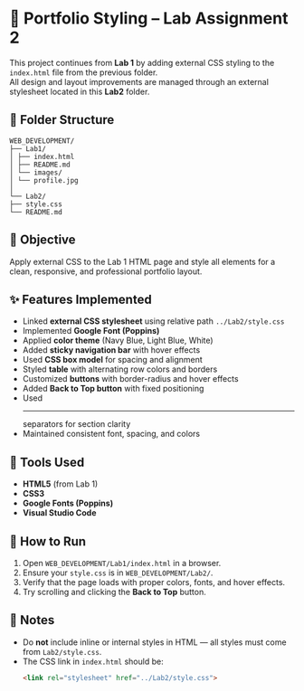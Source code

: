 # 🎨 Portfolio Styling – Lab Assignment 2

This project continues from **Lab 1** by adding external CSS styling to the `index.html` file from the previous folder.  
All design and layout improvements are managed through an external stylesheet located in this **Lab2** folder.


## 🧱 Folder Structure
```
WEB_DEVELOPMENT/
├── Lab1/
│ ├── index.html
│ ├── README.md
│ └── images/
│ └── profile.jpg
│
└── Lab2/
├── style.css
└── README.md
```

## 🧠 Objective
Apply external CSS to the Lab 1 HTML page and style all elements for a clean, responsive, and professional portfolio layout.


## ✨ Features Implemented
- Linked **external CSS stylesheet** using relative path `../Lab2/style.css`
- Implemented **Google Font (Poppins)**
- Applied **color theme** (Navy Blue, Light Blue, White)
- Added **sticky navigation bar** with hover effects
- Used **CSS box model** for spacing and alignment
- Styled **table** with alternating row colors and borders
- Customized **buttons** with border-radius and hover effects
- Added **Back to Top button** with fixed positioning
- Used **<hr>** separators for section clarity
- Maintained consistent font, spacing, and colors


## 🧰 Tools Used
- **HTML5** (from Lab 1)
- **CSS3**
- **Google Fonts (Poppins)**
- **Visual Studio Code**


## 🚀 How to Run
1. Open `WEB_DEVELOPMENT/Lab1/index.html` in a browser.  
2. Ensure your `style.css` is in `WEB_DEVELOPMENT/Lab2/`.  
3. Verify that the page loads with proper colors, fonts, and hover effects.  
4. Try scrolling and clicking the **Back to Top** button.


## 🧾 Notes
- Do **not** include inline or internal styles in HTML — all styles must come from `Lab2/style.css`.
- The CSS link in `index.html` should be:
  ```html
  <link rel="stylesheet" href="../Lab2/style.css">